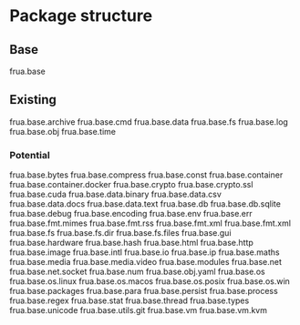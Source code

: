 # Package structure

## Base
frua.base

## Existing
frua.base.archive
frua.base.cmd
frua.base.data
frua.base.fs
frua.base.log
frua.base.obj
frua.base.time


### Potential 
frua.base.bytes
frua.base.compress
frua.base.const
frua.base.container
frua.base.container.docker
frua.base.crypto
frua.base.crypto.ssl
frua.base.cuda
frua.base.data.binary
frua.base.data.csv
frua.base.data.docs
frua.base.data.text
frua.base.db
frua.base.db.sqlite
frua.base.debug
frua.base.encoding
frua.base.env
frua.base.err
frua.base.fmt.mimes
frua.base.fmt.rss
frua.base.fmt.xml
frua.base.fmt.xml
frua.base.fs
frua.base.fs.dir
frua.base.fs.files
frua.base.gui
frua.base.hardware
frua.base.hash
frua.base.html
frua.base.http
frua.base.image
frua.base.intl
frua.base.io
frua.base.ip
frua.base.maths
frua.base.media
frua.base.media.video
frua.base.modules
frua.base.net
frua.base.net.socket
frua.base.num
frua.base.obj.yaml
frua.base.os
frua.base.os.linux
frua.base.os.macos
frua.base.os.posix
frua.base.os.win
frua.base.packages
frua.base.para
frua.base.persist
frua.base.process
frua.base.regex
frua.base.stat
frua.base.thread
frua.base.types
frua.base.unicode
frua.base.utils.git
frua.base.vm
frua.base.vm.kvm
